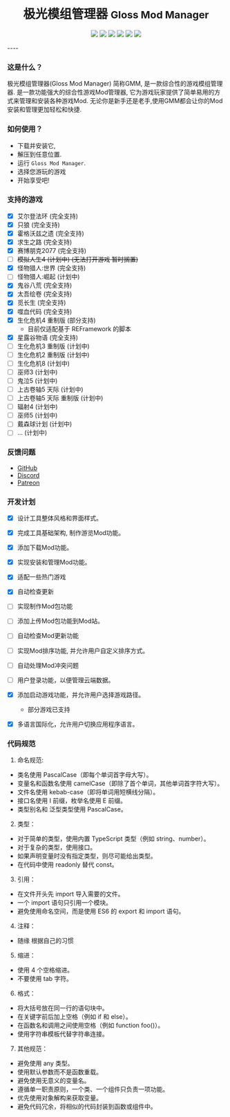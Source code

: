 # <center>极光模组管理器 <small>Gloss Mod Manager </small> </center>

<center> 

![][license] ![][author] ![][Electron] ![][vue] ![][vuetify] [![][GitHub]](https://github.com/GlossMod/Gloss-Mod-Manager)
</center> 
---- 

### 这是什么？
极光模组管理器(Gloss Mod Manager) 简称GMM, 是一款综合性的游戏模组管理器.
是一款功能强大的综合性游戏Mod管理器, 它为游戏玩家提供了简单易用的方式来管理和安装各种游戏Mod.
无论你是新手还是老手,使用GMM都会让你的Mod安装和管理更加轻松和快捷.

### 如何使用？
- 下载并安装它,
- 解压到任意位置.
- 运行 `Gloss Mod Manager`.
- 选择您游玩的游戏
- 开始享受吧!

### 支持的游戏
- [x] 艾尔登法环 (完全支持)
- [x] 只狼 (完全支持)
- [x] 霍格沃兹之遗 (完全支持)
- [x] 求生之路 (完全支持)
- [x] 赛博朋克2077 (完全支持)
- [ ] ~~模拟人生4 (计划中)  (无法打开游戏 暂时搁置)~~
- [x] 怪物猎人:世界 (完全支持)
- [ ] 怪物猎人:崛起 (计划中)
- [x] 鬼谷八荒 (完全支持)
- [x] 太吾绘卷 (完全支持)
- [x] 觅长生 (完全支持)
- [x] 噬血代码 (完全支持)
- [x] 生化危机4 重制版 (部分支持)
    - 目前仅适配基于 REFramework 的脚本
- [x] 星露谷物语 (完全支持)
- [ ] 生化危机3 重制版 (计划中)
- [ ] 生化危机2 重制版 (计划中)
- [ ] 生化危机8 (计划中)
- [ ] 巫师3 (计划中)
- [ ] 鬼泣5 (计划中)
- [ ] 上古卷轴5 天际 (计划中)
- [ ] 上古卷轴5 天际 重制版 (计划中)
- [ ] 辐射4 (计划中)
- [ ] 巫师5 (计划中)
- [ ] 戴森球计划 (计划中)
- [ ] ... (计划中)

### 反馈问题

- [GitHub](https://github.com/GlossMod)
- [Discord](https://discord.gg/TF46tu7Upw)
- [Patreon](https://www.patreon.com/GlossModManager)


### 开发计划
- [x] 设计工具整体风格和界面样式。
- [x] 完成工具基础架构, 制作游览Mod功能。
- [x] 添加下载Mod功能。
- [x] 实现安装和管理Mod功能。
- [x] 适配一些热门游戏
- [x] 自动检查更新
- [ ] 实现制作Mod包功能
- [ ] 添加上传Mod包功能到Mod站。
- [ ] 自动检查Mod更新功能
- [ ] 实现Mod排序功能, 并允许用户自定义排序方式。
- [ ] 自动处理Mod冲突问题
- [ ] 用户登录功能，以便管理云端数据。
- [x] 添加启动游戏功能，并允许用户选择游戏路径。
    - 部分游戏已支持
- [x] 多语言国际化，允许用户切换应用程序语言。


### 代码规范

1. 命名规范:
 - 类名使用 PascalCase（即每个单词首字母大写）。
 - 变量名和函数名使用 camelCase（即除了首个单词，其他单词首字符大写）。
 - 文件名使用 kebab-case（即将单词用短横线分隔）。
 - 接口名使用 I 前缀，枚举名使用 E 前缀。
 - 类型别名和 泛型类型使用 PascalCase。

2. 类型：
 - 对于简单的类型，使用内置 TypeScript 类型（例如 string、number）。
 - 对于复杂的类型，使用接口。
 - 如果声明变量时没有指定类型，则尽可能给出类型。
 - 在代码中使用 readonly 替代 const。

3. 引用：
 - 在文件开头先 import 导入需要的文件。
 - 一个 import 语句只引用一个模块。
 - 避免使用命名空间，而是使用 ES6 的 export 和 import 语句。

4. 注释：
 - 随缘 根据自己的习惯

5. 缩进：
 - 使用 4 个空格缩进。
 - 不要使用 tab 字符。

6. 格式：
 - 将大括号放在同一行的语句块中。
 - 在关键字前后加上空格（例如 if 和 else）。
 - 在函数名和调用之间使用空格（例如 function foo()）。
 - 使用字符串模板代替字符串连接。

7. 其他规范：
 - 避免使用 any 类型。
 - 使用默认参数而不是函数重载。
 - 避免使用无意义的变量名。
 - 遵循单一职责原则，一个类、一个组件只负责一项功能。
 - 优先使用对象解构来获取变量。
 - 避免代码冗余，将相似的代码封装到函数或组件中。



[license]:https://p.aoe.top/shields/github/license/GlossMod/Gloss-Mod-Manager.svg
[author]: https://p.aoe.top/shields/badge/作者-小莫-blue?logo=Cloudera
[Electron]: https://p.aoe.top/shields/badge/Electron-22.0.3-47848F?logo=electron
[vue]: https://p.aoe.top/shields/badge/Vue3-3.2.45-4FC08D?logo=vuedotjs
[vuetify]: https://p.aoe.top/shields/badge/Vuetify-3.1.15-1867C0?logo=vuetify
[pinia]: https://p.aoe.top/shields/badge/pinia-2.0.30-1867C0?logo=vuetify
[typescript]: https://p.aoe.top/shields/badge/TypeScript-5.0.4-3178C6?logo=typescript
[GitHub]: https://p.aoe.top/shields/github/stars/GlossMod/Gloss-Mod-Manager.svg?style=social&label=Stars
